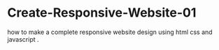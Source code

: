 # Create-Responsive-Website-01
how to make a complete responsive website design using html css and  javascript .
